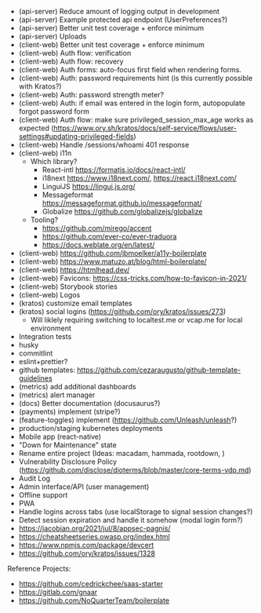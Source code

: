- (api-server) Reduce amount of logging output in development
- (api-server) Example protected api endpoint (UserPreferences?)
- (api-server) Better unit test coverage + enforce minimum
- (api-server) Uploads
- (client-web) Better unit test coverage + enforce minimum
- (client-web) Auth flow: verification
- (client-web) Auth flow: recovery
- (client-web) Auth forms: auto-focus first field when rendering forms.
- (client-web) Auth: password requirements hint (is this currently possible with Kratos?)
- (client-web) Auth: password strength meter?
- (client-web) Auth: if email was entered in the login form, autopopulate forgot password form
- (client-web) Auth flow: make sure privileged_session_max_age works as expected (https://www.ory.sh/kratos/docs/self-service/flows/user-settings#updating-privileged-fields)
- (client-web) Handle /sessions/whoami 401 response
- (client-web) i11n
  - Which library?
    - React-intl https://formatjs.io/docs/react-intl/
    - i18next https://www.i18next.com/, https://react.i18next.com/
    - LinguiJS https://lingui.js.org/
    - Messageformat https://messageformat.github.io/messageformat/
    - Globalize https://github.com/globalizejs/globalize
  - Tooling?
    - https://github.com/mirego/accent
    - https://github.com/ever-co/ever-traduora
    - https://docs.weblate.org/en/latest/
- (client-web) https://github.com/jbmoelker/a11y-boilerplate
- (client-web) https://www.matuzo.at/blog/html-boilerplate/
- (client-web) https://htmlhead.dev/
- (client-web) Favicons: https://css-tricks.com/how-to-favicon-in-2021/
- (client-web) Storybook stories
- (client-web) Logos
- (kratos) customize email templates
- (kratos) social logins (https://github.com/ory/kratos/issues/273)
  - Will liklely requiring switching to localtest.me or vcap.me for local environment
- Integration tests
- husky
- commitlint
- eslint+prettier?
- github templates: https://github.com/cezaraugusto/github-template-guidelines
- (metrics) add additional dashboards
- (metrics) alert manager
- (docs) Better documentation (docusaurus?)
- (payments) implement (stripe?)
- (feature-toggles) implement (https://github.com/Unleash/unleash?)
- production/staging kubernetes deployments
- Mobile app (react-native)
- "Down for Maintenance" state
- Rename entire project (Ideas: macadam, hammada, rootdown, )
- Vulnerability Disclosure Policy (https://github.com/disclose/dioterms/blob/master/core-terms-vdp.md)
- Audit Log
- Admin interface/API (user management)
- Offline support
- PWA
- Handle logins across tabs (use localStorage to signal session changes?)
- Detect session expiration and handle it somehow (modal login form?)
- https://jacobian.org/2021/jul/8/appsec-pagnis/
- https://cheatsheetseries.owasp.org/index.html
- https://www.npmjs.com/package/devcert
- https://github.com/ory/kratos/issues/1328

Reference Projects:

- https://github.com/cedrickchee/saas-starter
- https://gitlab.com/gnaar
- https://github.com/NoQuarterTeam/boilerplate
